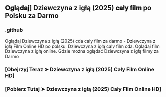 ## 𝐎𝐠𝐥ą𝐝𝐚𝐣] Dziewczyna z igłą (2025) 𝐜𝐚ł𝐲 𝐟𝐢𝐥𝐦 po Polsku za Darmo

### .github

Oglądaj Dziewczyna z igłą (2025) cda cały film za darmo - Dziewczyna z igłą Film Online HD po polsku, Dziewczyna z igłą caly film cda. Oglądaj film Dziewczyna z igłą online. Gdzie można oglądać Dziewczyna z igłą filmy za Darmo

### [Obejrzyj Teraz ➤ Dziewczyna z igłą (2025) Cały Film Online HD]

### [Pobierz Tutaj ➤ Dziewczyna z igłą (2025) Cały Film Online HD]
